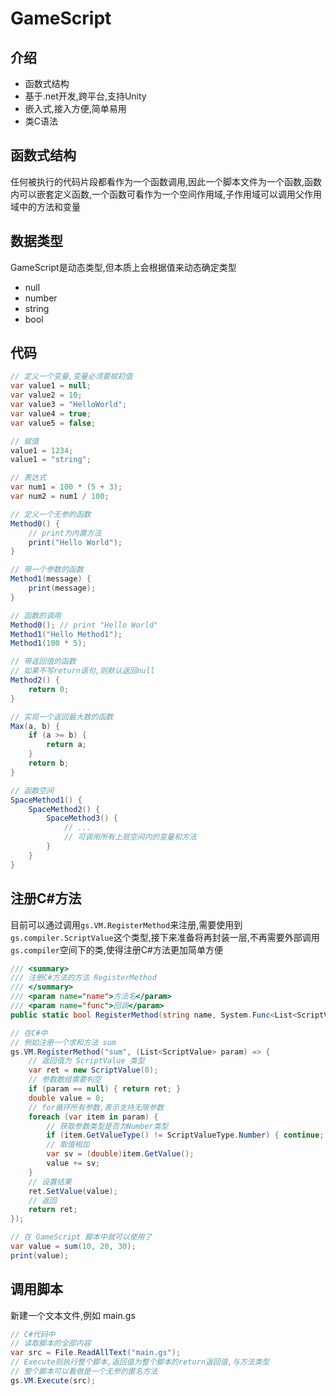 # GameScript

## 介绍 
- 函数式结构 
- 基于.net开发,跨平台,支持Unity 
- 嵌入式,接入方便,简单易用
- 类C语法 

## 函数式结构 
任何被执行的代码片段都看作为一个函数调用,因此一个脚本文件为一个函数,函数内可以嵌套定义函数,一个函数可看作为一个空间作用域,子作用域可以调用父作用域中的方法和变量

## 数据类型 
GameScript是动态类型,但本质上会根据值来动态确定类型
- null
- number 
- string
- bool

## 代码 
```csharp
// 定义一个变量,变量必须要赋初值
var value1 = null;
var value2 = 10;
var value3 = "HelloWorld";
var value4 = true;
var value5 = false;

// 赋值
value1 = 1234;
value1 = "string";

// 表达式 
var num1 = 100 * (5 + 3);
var num2 = num1 / 100;

// 定义一个无参的函数
Method0() {
	// print为内置方法
	print("Hello World");
}

// 带一个参数的函数
Method1(message) {
	print(message);
}

// 函数的调用 
Method0(); // print "Hello World"
Method1("Hello Method1");
Method1(100 * 5);

// 带返回值的函数
// 如果不写return语句,则默认返回null
Method2() {
	return 0;
}

// 实现一个返回最大数的函数
Max(a, b) {
	if (a >= b) {
		return a;
	}
	return b;
}

// 函数空间 
SpaceMethod1() {
	SpaceMethod2() {
		SpaceMethod3() {
			// ...
			// 可调用所有上层空间内的变量和方法
		}
	}
}
```

## 注册C#方法
目前可以通过调用`gs.VM.RegisterMethod`来注册,需要使用到`gs.compiler.ScriptValue`这个类型,接下来准备将再封装一层,不再需要外部调用`gs.compiler`空间下的类,使得注册C#方法更加简单方便
```csharp
/// <summary>
/// 注册C#方法的方法 RegisterMethod
/// </summary>
/// <param name="name">方法名</param>
/// <param name="func">回调</param>
public static bool RegisterMethod(string name, System.Func<List<ScriptValue>, ScriptValue> func);
```

```csharp
// 在C#中
// 例如注册一个求和方法 sum
gs.VM.RegisterMethod("sum", (List<ScriptValue> param) => {
    // 返回值为 ScriptValue 类型
    var ret = new ScriptValue(0);
    // 参数数组需要判空
    if (param == null) { return ret; }
    double value = 0;
    // for循环所有参数,表示支持无限参数
    foreach (var item in param) {
        // 获取参数类型是否为Number类型
        if (item.GetValueType() != ScriptValueType.Number) { continue; }
        // 取值相加
        var sv = (double)item.GetValue();
        value += sv;
    }
    // 设置结果
    ret.SetValue(value);
    // 返回
    return ret;
});
```

```csharp
// 在 GameScript 脚本中就可以使用了
var value = sum(10, 20, 30);
print(value);
```

## 调用脚本 
新建一个文本文件,例如 main.gs
```csharp
// C#代码中
// 读取脚本的全部内容
var src = File.ReadAllText("main.gs");
// Execute则执行整个脚本,返回值为整个脚本的return返回值,与方法类型
// 整个脚本可以看做是一个无参的匿名方法
gs.VM.Execute(src);
```

